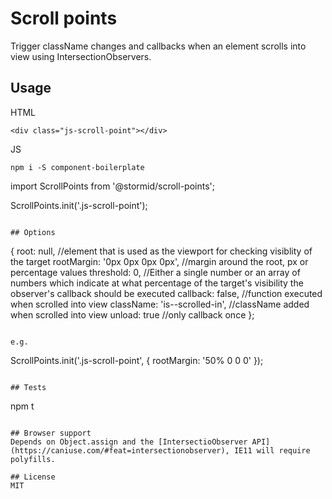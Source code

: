 
# Scroll points

Trigger className changes and callbacks when an element scrolls into view using IntersectionObservers.

## Usage
HTML
```
<div class="js-scroll-point"></div>
```

JS
```
npm i -S component-boilerplate
```
import ScrollPoints from '@stormid/scroll-points';

ScrollPoints.init('.js-scroll-point');
```

## Options
```
{
	root: null, //element that is used as the viewport for checking visiblity of the target
	rootMargin: '0px 0px 0px 0px', //margin around the root, px or percentage values
	threshold: 0, //Either a single number or an array of numbers which indicate at what percentage of the target's visibility the observer's callback should be executed
	callback: false, //function executed when scrolled into view
	className: 'is--scrolled-in', //className added when scrolled into view
	unload: true //only callback once
};
```

e.g.
```
ScrollPoints.init('.js-scroll-point', {
    rootMargin: '50% 0 0 0'
});
```

## Tests
```
npm t
```

## Browser support
Depends on Object.assign and the [IntersectioObserver API](https://caniuse.com/#feat=intersectionobserver), IE11 will require polyfills.

## License
MIT
